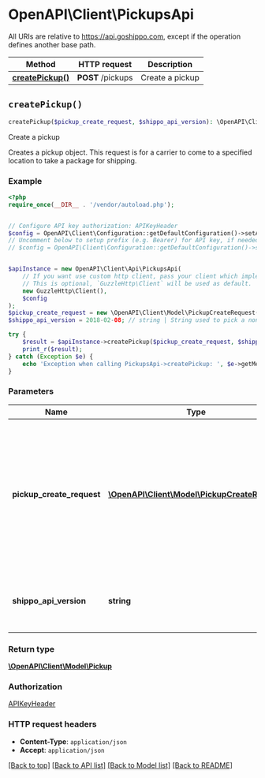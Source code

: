 # OpenAPI\Client\PickupsApi

All URIs are relative to https://api.goshippo.com, except if the operation defines another base path.

| Method | HTTP request | Description |
| ------------- | ------------- | ------------- |
| [**createPickup()**](PickupsApi.md#createPickup) | **POST** /pickups | Create a pickup |


## `createPickup()`

```php
createPickup($pickup_create_request, $shippo_api_version): \OpenAPI\Client\Model\Pickup
```

Create a pickup

Creates a pickup object. This request is for a carrier to come to a specified location to take a package for shipping.

### Example

```php
<?php
require_once(__DIR__ . '/vendor/autoload.php');


// Configure API key authorization: APIKeyHeader
$config = OpenAPI\Client\Configuration::getDefaultConfiguration()->setApiKey('Authorization', 'YOUR_API_KEY');
// Uncomment below to setup prefix (e.g. Bearer) for API key, if needed
// $config = OpenAPI\Client\Configuration::getDefaultConfiguration()->setApiKeyPrefix('Authorization', 'Bearer');


$apiInstance = new OpenAPI\Client\Api\PickupsApi(
    // If you want use custom http client, pass your client which implements `GuzzleHttp\ClientInterface`.
    // This is optional, `GuzzleHttp\Client` will be used as default.
    new GuzzleHttp\Client(),
    $config
);
$pickup_create_request = new \OpenAPI\Client\Model\PickupCreateRequest(); // \OpenAPI\Client\Model\PickupCreateRequest | Shippo’s pickups endpoint allows you to schedule pickups with USPS and DHL Express for eligible shipments that you have already created.
$shippo_api_version = 2018-02-08; // string | String used to pick a non-default API version to use

try {
    $result = $apiInstance->createPickup($pickup_create_request, $shippo_api_version);
    print_r($result);
} catch (Exception $e) {
    echo 'Exception when calling PickupsApi->createPickup: ', $e->getMessage(), PHP_EOL;
}
```

### Parameters

| Name | Type | Description  | Notes |
| ------------- | ------------- | ------------- | ------------- |
| **pickup_create_request** | [**\OpenAPI\Client\Model\PickupCreateRequest**](../Model/PickupCreateRequest.md)| Shippo’s pickups endpoint allows you to schedule pickups with USPS and DHL Express for eligible shipments that you have already created. | |
| **shippo_api_version** | **string**| String used to pick a non-default API version to use | [optional] |

### Return type

[**\OpenAPI\Client\Model\Pickup**](../Model/Pickup.md)

### Authorization

[APIKeyHeader](../../README.md#APIKeyHeader)

### HTTP request headers

- **Content-Type**: `application/json`
- **Accept**: `application/json`

[[Back to top]](#) [[Back to API list]](../../README.md#endpoints)
[[Back to Model list]](../../README.md#models)
[[Back to README]](../../README.md)

